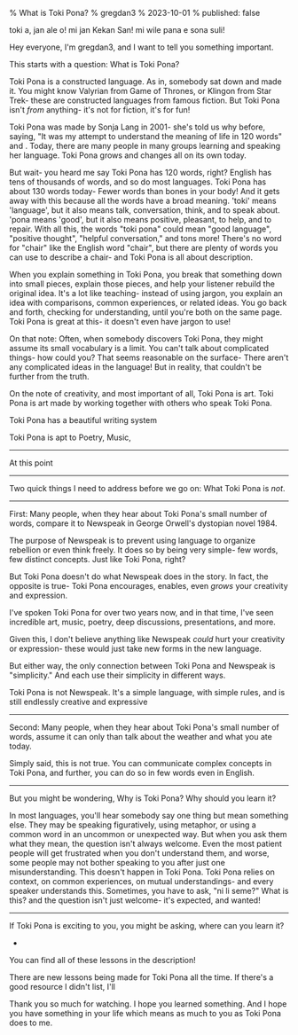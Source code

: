 % What is Toki Pona?
% gregdan3
% 2023-10-01
% published: false

toki a, jan ale o! mi jan Kekan San! mi wile pana e sona suli!

Hey everyone, I'm gregdan3, and I want to tell you something important.

This starts with a question: What is Toki Pona?

Toki Pona is a constructed language. As in, somebody sat down and made it.
You might know Valyrian from Game of Thrones, or Klingon from Star Trek- these are constructed languages from famous fiction.
But Toki Pona isn't _from_ anything- it's not for fiction, it's for fun!

Toki Pona was made by Sonja Lang in 2001- she's told us why before, saying, "It was my attempt to understand the meaning of life in 120 words" and <!-- "TODO: depression quote" -->.
Today, there are many people in many groups learning and speaking her language.
Toki Pona grows and changes all on its own today.

But wait- you heard me say Toki Pona has 120 words, right?
English has tens of thousands of words, and so do most languages.
Toki Pona has about 130 words today- Fewer words than bones in your body!
And it gets away with this because all the words have a broad meaning.
'toki' means 'language', but it also means talk, conversation, think, and to speak about.
'pona means 'good', but it also means positive, pleasant, to help, and to repair.
With all this, the words "toki pona" could mean "good language", "positive thought", "helpful conversation," and tons more!
There's no word for "chair" like the English word "chair", but there are plenty of words you can use to describe a chair- and Toki Pona is all about description.

When you explain something in Toki Pona, you break that something down into small pieces, explain those pieces, and help your listener rebuild the original idea.
It's a lot like teaching- instead of using jargon, you explain an idea with comparisons, common experiences, or related ideas.
You go back and forth, checking for understanding, until you're both on the same page.
Toki Pona is great at this- it doesn't even have jargon to use!

On that note: Often, when somebody discovers Toki Pona, they might assume its small vocabulary is a limit.
You can't talk about complicated things- how could you?
That seems reasonable on the surface- There aren't any complicated ideas in the language!
But in reality, that couldn't be further from the truth.

On the note of creativity, and most important of all, Toki Pona is art. Toki Pona is art made by working together with others who speak Toki Pona.

<!-- TODO: sitelen pona -->

Toki Pona has a beautiful writing system

Toki Pona is apt to Poetry, Music,

---

At this point

---

Two quick things I need to address before we go on: What Toki Pona is _not_.

---

First: Many people, when they hear about Toki Pona's small number of words, compare it to Newspeak in George Orwell's dystopian novel 1984.

The purpose of Newspeak is to prevent using language to organize rebellion or even think freely. It does so by being very simple- few words, few distinct concepts. Just like Toki Pona, right?

But Toki Pona doesn't do what Newspeak does in the story. In fact, the opposite is true- Toki Pona encourages, enables, even _grows_ your creativity and expression.

I've spoken Toki Pona for over two years now, and in that time, I've seen incredible art, music, poetry, deep discussions, presentations, and more.

Given this, I don't believe anything like Newspeak _could_ hurt your creativity or expression- these would just take new forms in the new language.

But either way, the only connection between Toki Pona and Newspeak is "simplicity." And each use their simplicity in different ways.

Toki Pona is not Newspeak. It's a simple language, with simple rules, and is still endlessly creative and expressive

---

Second: Many people, when they hear about Toki Pona's small number of words, assume it can only than talk about the weather and what you ate today.

Simply said, this is not true. You can communicate complex concepts in Toki Pona, and further, you can do so in few words even in English.

---

But you might be wondering, Why is Toki Pona? Why should you learn it?

In most languages, you'll hear somebody say one thing but mean something else.
They may be speaking figuratively, using metaphor, or using a common word in an uncommon or unexpected way.
But when you ask them what they mean, the question isn't always welcome.
Even the most patient people will get frustrated when you don't understand them, and worse, some people may not bother speaking to you after just one misunderstanding.
This doesn't happen in Toki Pona.
Toki Pona relies on context, on common experiences, on mutual understandings- and every speaker understands this.
Sometimes, you have to ask, "ni li seme?" What is this? and the question isn't just welcome- it's expected, and wanted!

---

If Toki Pona is exciting to you, you might be asking, where can you learn it?

-

You can find all of these lessons in the description!

There are new lessons being made for Toki Pona all the time. If there's a good resource I didn't list, I'll

Thank you so much for watching. I hope you learned something. And I hope you have something in your life which means as much to you as Toki Pona does to me.
